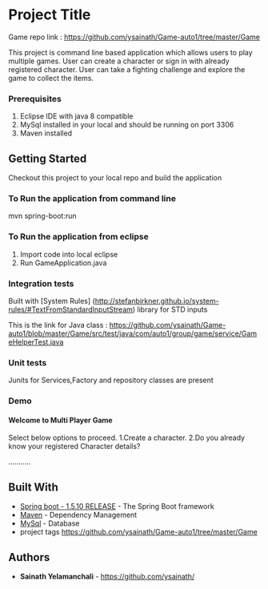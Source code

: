 # Project Title

Game repo link : https://github.com/ysainath/Game-auto1/tree/master/Game

This project is command line based application which allows users to play multiple games.
User can create a character or sign in with already registered character.
User can take a fighting challenge and explore the game to collect the items.

### Prerequisites

1. Eclipse IDE with java 8 compatible
2. MySql installed in your local and should be running on port 3306
3. Maven installed

## Getting Started

Checkout this project to your local repo and build the application

### To Run the application from command line
 
mvn spring-boot:run

### To Run the application from eclipse

1. Import code into local eclipse
2. Run GameApplication.java 

### Integration tests

Built with [System Rules] (http://stefanbirkner.github.io/system-rules/#TextFromStandardInputStream) library for STD inputs

This is the link for Java class : https://github.com/ysainath/Game-auto1/blob/master/Game/src/test/java/com/auto1/group/game/service/GameHelperTest.java

### Unit tests

Junits for Services,Factory and repository classes are present

### Demo 

   #### Welcome to Multi Player Game ###

  Select below options to proceed.
   1.Create a character.
   2.Do you already know your registered Character details?

  ...........

## Built With

* [Spring boot - 1.5.10 RELEASE](https://docs.spring.io/spring-boot/docs/) - The Spring Boot framework
* [Maven](https://maven.apache.org/) - Dependency Management 
* [MySql](https://dev.mysql.com/doc/) - Database
* project tags https://github.com/ysainath/Game-auto1/tree/master/Game

## Authors

* **Sainath Yelamanchali** - https://github.com/ysainath/
